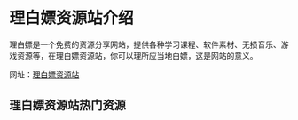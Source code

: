 # 理白嫖资源站介绍
理白嫖是一个免费的资源分享网站，提供各种学习课程、软件素材、无损音乐、游戏资源等，在理白嫖资源站，你可以理所应当地白嫖，这是网站的意义。

网址：[理白嫖资源站](https://byepiao.com/)

## 理白嫖资源站热门资源
